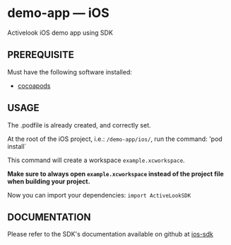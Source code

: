 # demo-app — iOS
Activelook iOS demo app using SDK

## PREREQUISITE
Must have the following software installed:
- [cocoapods](https://cocoapods.org)
 
## USAGE
The .podfile is already created, and correctly set.

At the root of the iOS project, i.e.: `/demo-app/ios/`, run the command:
'pod install` 

This command will create a workspace `example.xcworkspace`.

**Make sure to always open `example.xcworkspace` instead of the project file 
when building your project.**

Now you can import your dependencies:
`import ActiveLookSDK`

## DOCUMENTATION
Please refer to the SDK's documentation available on github at 
[ios-sdk](https://github.com/ActiveLook/ios-sdk)
